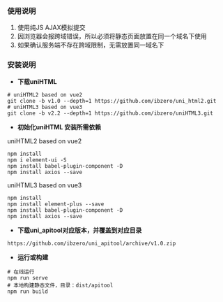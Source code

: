### 使用说明

1. 使用纯JS AJAX模拟提交
2. 因浏览器会报跨域错误，所以必须将静态页面放置在同一个域名下使用
3. 如果确认服务端不存在跨域限制，无需放置同一域名下

### 安装说明

- **下载uniHTML**

```
# uniHTML2 based on vue2
git clone -b v1.0 --depth=1 https://github.com/ibzero/uni_html2.git
# uniHTML3 based on vue3
git clone -b v2.2 --depth=1 https://github.com/ibzero/uniHTML3.git
```

- **初始化uniHTML 安装所需依赖**

uniHTML2 based on vue2

```
npm install
npm i element-ui -S
npm install babel-plugin-component -D
npm install axios --save
```

uniHTML3 based on vue3

```
npm install
npm install element-plus --save
npm install babel-plugin-component -D
npm install axios --save
```

- **下载uni_apitool对应版本，并覆盖到对应目录**

```
https://github.com/ibzero/uni_apitool/archive/v1.0.zip
```

- **运行或构建**

```
# 在线运行
npm run serve
# 本地构建静态文件，目录：dist/apitool
npm run build
```